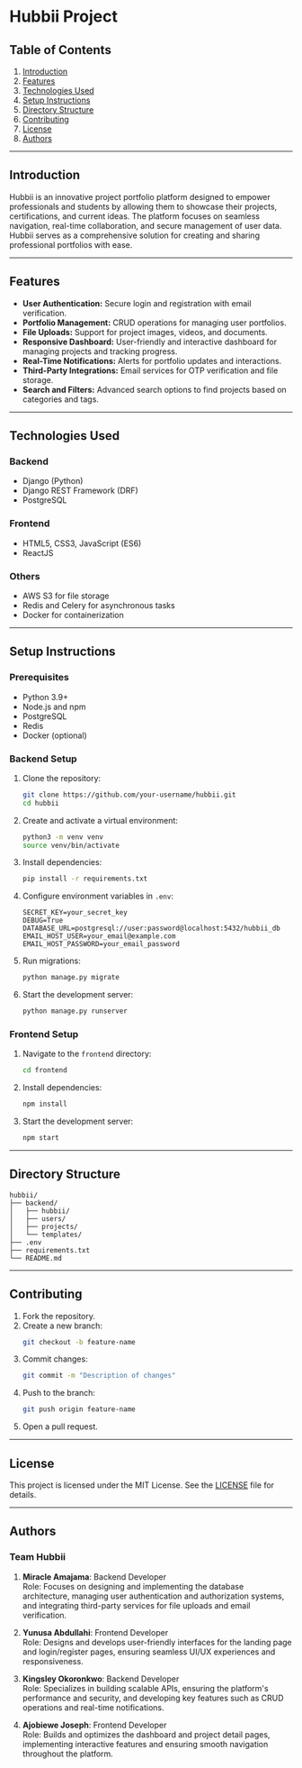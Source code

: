 # Hubbii Project

## Table of Contents
1. [Introduction](#introduction)
2. [Features](#features)
3. [Technologies Used](#technologies-used)
4. [Setup Instructions](#setup-instructions)
5. [Directory Structure](#directory-structure)
6. [Contributing](#contributing)
7. [License](#license)
8. [Authors](#authors)

---

## Introduction
Hubbii is an innovative project portfolio platform designed to empower professionals and students by allowing them to showcase their projects, certifications, and current ideas. The platform focuses on seamless navigation, real-time collaboration, and secure management of user data. Hubbii serves as a comprehensive solution for creating and sharing professional portfolios with ease.

---

## Features
- **User Authentication:** Secure login and registration with email verification.
- **Portfolio Management:** CRUD operations for managing user portfolios.
- **File Uploads:** Support for project images, videos, and documents.
- **Responsive Dashboard:** User-friendly and interactive dashboard for managing projects and tracking progress.
- **Real-Time Notifications:** Alerts for portfolio updates and interactions.
- **Third-Party Integrations:** Email services for OTP verification and file storage.
- **Search and Filters:** Advanced search options to find projects based on categories and tags.

---

## Technologies Used
### Backend
- Django (Python)
- Django REST Framework (DRF)
- PostgreSQL

### Frontend
- HTML5, CSS3, JavaScript (ES6)
- ReactJS

### Others
- AWS S3 for file storage
- Redis and Celery for asynchronous tasks
- Docker for containerization

---

## Setup Instructions
### Prerequisites
- Python 3.9+
- Node.js and npm
- PostgreSQL
- Redis
- Docker (optional)

### Backend Setup
1. Clone the repository:
   ```bash
   git clone https://github.com/your-username/hubbii.git
   cd hubbii
   ```

2. Create and activate a virtual environment:
   ```bash
   python3 -m venv venv
   source venv/bin/activate
   ```

3. Install dependencies:
   ```bash
   pip install -r requirements.txt
   ```

4. Configure environment variables in `.env`:
   ```env
   SECRET_KEY=your_secret_key
   DEBUG=True
   DATABASE_URL=postgresql://user:password@localhost:5432/hubbii_db
   EMAIL_HOST_USER=your_email@example.com
   EMAIL_HOST_PASSWORD=your_email_password
   ```

5. Run migrations:
   ```bash
   python manage.py migrate
   ```

6. Start the development server:
   ```bash
   python manage.py runserver
   ```

### Frontend Setup
1. Navigate to the `frontend` directory:
   ```bash
   cd frontend
   ```

2. Install dependencies:
   ```bash
   npm install
   ```

3. Start the development server:
   ```bash
   npm start
   ```

---

## Directory Structure
```
hubbii/
├── backend/
│   ├── hubbii/
│   ├── users/
│   ├── projects/
│   └── templates/
├── .env
├── requirements.txt
└── README.md
```

---

## Contributing
1. Fork the repository.
2. Create a new branch:
   ```bash
   git checkout -b feature-name
   ```
3. Commit changes:
   ```bash
   git commit -m "Description of changes"
   ```
4. Push to the branch:
   ```bash
   git push origin feature-name
   ```
5. Open a pull request.

---

## License
This project is licensed under the MIT License. See the [LICENSE](LICENSE) file for details.

---

## Authors
### Team Hubbii
1. **Miracle Amajama**: Backend Developer  
   Role: Focuses on designing and implementing the database architecture, managing user authentication and authorization systems, and integrating third-party services for file uploads and email verification.

2. **Yunusa Abdullahi**: Frontend Developer  
   Role: Designs and develops user-friendly interfaces for the landing page and login/register pages, ensuring seamless UI/UX experiences and responsiveness.

3. **Kingsley Okoronkwo**: Backend Developer  
   Role: Specializes in building scalable APIs, ensuring the platform's performance and security, and developing key features such as CRUD operations and real-time notifications.

4. **Ajobiewe Joseph**: Frontend Developer  
   Role: Builds and optimizes the dashboard and project detail pages, implementing interactive features and ensuring smooth navigation throughout the platform.

